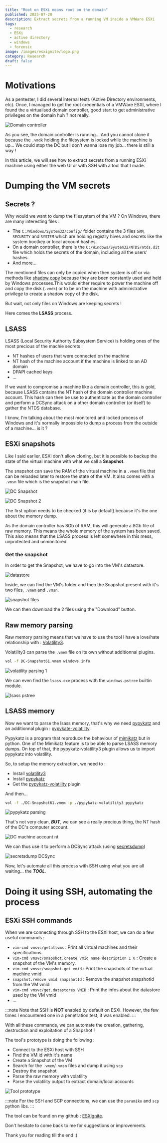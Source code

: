 ```yaml
---
title: "Root on ESXi means root on the domain"
published: 2025-07-20
description: Extract secrets from a running VM inside a VMWare ESXi
tags:
  - research
  - ESXi
  - active directory
  - windows
  - forensic
image: /images/esxignite/logo.png
category: Research
draft: false
---
```


# Motivations

As a pentester, I did several internal tests (Active Directory environments, etc). Once, I managed to get the
root credentials of a VMWare ESXI, where I found the a virtualised domain controller, good start to get administrative
privileges on the domain huh ? not really.

![Domain controller](/images/esxignite/image.png)

As you see, the domain controller is running... And you cannot clone it because the `.vmdk` holding the filesystem is locked while the
machine is up... We could stop the DC but I don't wanna lose my job... there is still a way !

In this article, we will see how to extract secrets from a running ESXi machine using either the web UI or with SSH with a tool that I made.

# Dumping the VM secrets

## Secrets ?

Why would we want to dump the filesystem of the VM ? On Windows, there are many interesting files :
- The `C:/Windows/System32/config/` folder contains the 3 files `SAM`, `SECURITY` and `SYSTEM` which are holding registry hives and secrets like the system bootkey or local account hashes.
- On a domain controller, there is the `C:/Windows/System32/NTDS/ntds.dit` file which holds the secrets of the domain, including all the users' hashes.
- And more...


The mentioned files can only be copied when then system is off or via methods like [shadow copy](https://fr.wikipedia.org/wiki/Shadow_Copy) because they are been constantly used and held by Windows processes.This would either require to power the machine off and copy the disk (`.vmdk`) or to be on the machine with administrative privilege to create a shadow copy of the disk.

But wait, not only files on Windows are keeping secrets !

Here comes the **LSASS** process.

## LSASS

LSASS (Local Security Authority Subsystem Service) is holding ones of the most precious of the machie secrets :
- NT hashes of users that were connected on the machine
- NT hash of the machine account if the machine is linked to an AD domain
- DPAPI cached keys
- ...

If we want to compromise a machine like a domain controller, this is gold, because LSASS contains the NT hash of the domain controller machine account. This hash can then be use to authenticate as the domain controller and perform a DCSync attack on a other domain controller (or itself) to gather the NTDS database.

I know, I'm talking about the most monitored and locked process of Windows and it's normally impossible to dump a process from the outside of a machine... is it ?

## ESXi snapshots

Like I said earlier, ESXi don't allow cloning, but it is possible to backup the state of the virtual machine with what we call a **Snapshot**.

The snapshot can save the RAM of the virtual machine in a `.vmem` file that can be reloaded later to restore the state of the VM. It also comes with a `.vmsn` file which is the snapshot main file.

![DC Snapshot](/images/esxignite/image-1.png)

![DC Snapshot 2](/images/esxignite/image-2.png)

The first option needs to be checked (it is by default) because it's the one about the memory dump.

As the domain controller has 8Gb of RAM, this will generate a 8Gb file of raw memory. This means the whole memory of the system has been saved. This also means that the LSASS process is left somewhere in this mess, unprotected and unmonitored.

### Get the snapshot

In order to get the Snapshot, we have to go into the VM's datastore.

![datastore](/images/esxignite/image-3.png)

Inside, we can find the VM's folder and then the Snapshot present with it's two files, `.vmem` and `.vmsn`.

![snapshot files](/images/esxignite/image-4.png)

We can then download the 2 files using the "Download" button.

## Raw memory parsing

Raw memory parsing means that we have to use the tool I have a love/hate relationship with : [Volatility3](https://github.com/volatilityfoundation/volatility3).

Volatility3 can parse the `.vmem` file on its own without additionnal plugins.

```sh
vol -f DC-Snapshot61.vmem windows.info
```

![volatility parsing 1](/images/esxignite/image-5.png)

We can even find the `lsass.exe` process with the `windows.pstree` builtin module.

![lsass pstree](/images/esxignite/image-6.png)

## LSASS memory

Now we want to parse the lsass memory, that's why we need [pypykatz](https://github.com/skelsec/pypykatz) and an additionnal plugin : [pypykate-volatility](https://github.com/skelsec/pypykatz-volatility3).

Pypykatz is a program that reproduce the behaviour of [mimikatz](https://fr.wikipedia.org/wiki/Mimikatz) but in python. One of the Mimikatz feature is to be able to parse LSASS memory dumps. On top of that, the pypykatz-volatility3 plugin allows us to import pypykatz into volatility.

So, to setup the memory extraction, we need to :
- Install [volatility3](https://github.com/volatilityfoundation/volatility3)
- Install [pypykatz](https://github.com/skelsec/pypykatz)
- Get the [pypykatz-volatility](https://github.com/skelsec/pypykatz-volatility3) plugin

And then...

```sh
vol -f ./DC-Snapshot61.vmem -p ./pypykatz-volatility3 pypykatz
```

![pypykatz parsing](/images/esxignite/image-7.png)

That's not very clean, ***BUT***, we can see a really precious thing, the NT hash of the DC's computer account.

![DC machine account nt](/images/esxignite/image-8.png)

We can thus use it to perform a DCSync attack (using [secretsdump](https://github.com/fortra/impacket/blob/master/examples/secretsdump.py))

![secretsdump DCSync](/images/esxignite/image-9.png)

Now, let's automate all this process with SSH using what you are all waiting... the ***TOOL***.

# Doing it using SSH, automating the process

## ESXi SSH commands

When we are connecting through SSH to the ESXi host, we can do a few useful commands :
- `vim-cmd vmsvc/getallvms` : Print all virtual machines and their specifications
- `vim-cmd vmsvc/snapshot.create vmid name description 1 0` : Create a snapshot of the VM's memory.
- `vim-cmd vmsvc/snapshot.get vmid` : Print the snapshots of the virtual machine vmid
- `snapshot.remove vmid snapshotId` : Remove the snapshot snapshotId from the VM vmid 
- `vim-cmd vmsvc/get.datastores VMID` : Print the infos about the datastore used by the VM vmid
- ... 

:::note
Note that SSH is **NOT** enabled by default on ESXi. However, the few times I encountered one in a penetration test, it was enabled. 
:::

With all these commands, we can automate the creation, gathering, destruction and exploitation of a Snapshot !

The tool's prototype is doing the following :
- Connect to the ESXi host with SSH
- Find the VM id with it's name
- Create a Snapshot of the VM
- Search for the `.vmem`/`.vmsn` files and dump it using `scp`
- Destroy the snapshot
- Parse the raw memory with volatility
- Parse the volatility output to extract domain/local accounts

![Tool prototype](/images/esxignite/image-10.png)

:::note
For the SSH and SCP connections, we can use the `paramiko` and `scp` python libs.
:::

The tool can be found on my github : [ESXignite](https://github.com/3C4D/ESXignite).

Don't hesitate to come back to me for suggestions or improvements.

Thank you for reading till the end :)